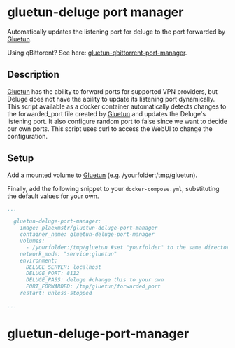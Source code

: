 # gluetun-deluge port manager
Automatically updates the listening port for deluge to the port forwarded by [Gluetun](https://github.com/qdm12/gluetun/). 

Using qBittorent? See here: [gluetun-qbittorrent-port-manager](https://github.com/SnoringDragon/gluetun-qbittorrent-port-manager).

## Description
[Gluetun](https://github.com/qdm12/gluetun/) has the ability to forward ports for supported VPN providers, but Deluge does not have the ability to update its listening port dynamically.
This script available as a docker container automatically detects changes to the forwarded_port file created by [Gluetun](https://github.com/qdm12/gluetun/) and updates the Deluge's listening port. It also configure random port to false since we want to decide our own ports. This script uses curl to access the WebUI to change the configuration.

## Setup
Add a mounted volume to [Gluetun](https://github.com/qdm12/gluetun/) (e.g. /yourfolder:/tmp/gluetun).

Finally, add the following snippet to your `docker-compose.yml`, substituting the default values for your own.

```yml
...

  gluetun-deluge-port-manager:
    image: plaexmstr/gluetun-deluge-port-manager
    container_name: gluetun-deluge-port-manager
    volumes:
      - /yourfolder:/tmp/gluetun #set "yourfolder" to the same directory you used for Gluetun
    network_mode: "service:gluetun"
    environment:
      DELUGE_SERVER: localhost
      DELUGE_PORT: 8112
      DELUGE_PASS: deluge #change this to your own
      PORT_FORWARDED: /tmp/gluetun/forwarded_port
    restart: unless-stopped

...
```
# gluetun-deluge-port-manager
